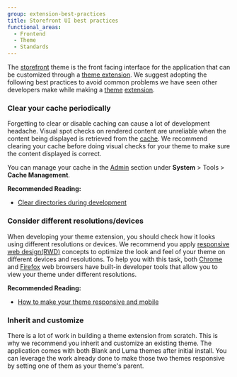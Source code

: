 ```yaml
---
group: extension-best-practices
title: Storefront UI best practices
functional_areas:
  - Frontend
  - Theme
  - Standards
---
```


The [storefront](https://glossary.magento.com/storefront) theme is the front facing interface for the application that can be customized through a [theme extension](https://devdocs.magento.com/guides/v2.4/frontend-dev-guide/themes/theme-overview.html). We suggest adopting the following best practices to avoid common problems we have seen other developers make while making a [theme](https://glossary.magento.com/theme) [extension](https://glossary.magento.com/extension).

### Clear your cache periodically

Forgetting to clear or disable caching can cause a lot of development headache. Visual spot checks on rendered content are unreliable when the content being displayed is retrieved from the [cache](https://glossary.magento.com/cache). We recommend clearing your cache before doing visual checks for your theme to make sure the content displayed is correct.

You can manage your cache in the [Admin](https://glossary.magento.com/admin) section under **System** > Tools > **Cache Management**.

**Recommended Reading:**

*  [Clear directories during development](https://devdocs.magento.com/guides/v2.4/howdoi/php/php_clear-dirs.html)

### Consider different resolutions/devices

When developing your theme extension, you should check how it looks using different resolutions or devices. We recommend you apply [responsive web design(RWD)](https://en.wikipedia.org/wiki/Responsive_web_design) concepts to optimize the look and feel of your theme on different devices and resolutions. To help you with this task, both [Chrome](https://developer.chrome.com/devtools) and [Firefox](https://developer.mozilla.org/en-US/docs/Tools) web browsers have built-in developer tools that allow you to view your theme under different resolutions.

**Recommended Reading:**

*  [How to make your theme responsive and mobile](https://devdocs.magento.com/guides/v2.4/frontend-dev-guide/responsive-web-design/rwd_overview.html)

### Inherit and customize

There is a lot of work in building a theme extension from scratch. This is why we recommend you inherit and customize an existing theme. The application comes with both Blank and Luma themes after initial install. You can leverage the work already done to make those two themes responsive by setting one of them as your theme's parent.
